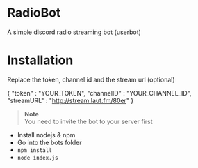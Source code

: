 # RadioBot
A simple discord radio streaming bot (userbot)

# Installation

Replace the token, channel id and the stream url (optional)

{
  "token" : "YOUR_TOKEN",
  "channelID" : "YOUR_CHANNEL_ID",
  "streamURL" : "http://stream.laut.fm/80er"
}

> **Note**  
> You need to invite the bot to your server first


- Install nodejs & npm
- Go into the bots folder
- `npm install`
- `node index.js`
